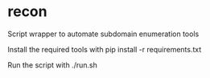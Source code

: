 # recon
Script wrapper to automate subdomain enumeration tools

Install the required tools with pip install -r requirements.txt

Run the script with ./run.sh <domain>
